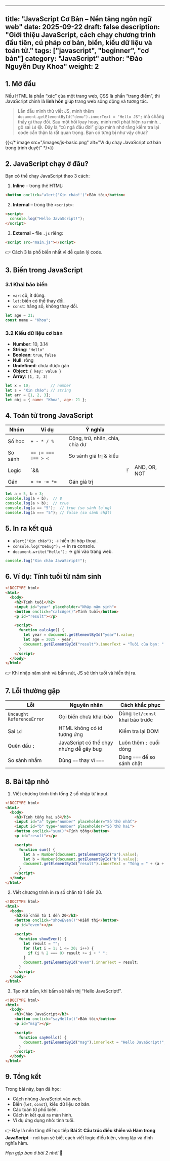 ---
title: "JavaScript Cơ Bản – Nền tảng ngôn ngữ web"
date: 2025-09-22
draft: false
description: "Giới thiệu JavaScript, cách chạy chương trình đầu tiên, cú pháp cơ bản, biến, kiểu dữ liệu và toán tử."
tags: ["javascript", "beginner", "cơ bản"]
category: "JavaScript"
author: "Đào Nguyễn Duy Khoa"
weight: 2
---------

## 1. Mở đầu

Nếu HTML là phần “xác” của một trang web, CSS là phần “trang điểm”, thì JavaScript chính là **linh hồn** giúp trang web sống động và tương tác.

> Lần đầu mình thử viết JS, mình thêm `document.getElementById("demo").innerText = "Hello JS";` mà chẳng thấy gì thay đổi. Sau một hồi loay hoay, mình mới phát hiện ra mình… gõ sai `id` 😅. Đây là “cú ngã đầu đời” giúp mình nhớ rằng kiểm tra lại code cẩn thận là rất quan trọng. Bạn có từng bị như vậy chưa?

{{</* image src="/images/js-basic.png" alt="Ví dụ chạy JavaScript cơ bản trong trình duyệt" */>}}



## 2. JavaScript chạy ở đâu?

Bạn có thể chạy JavaScript theo 3 cách:

1. **Inline** – trong thẻ HTML:

```html
<button onclick="alert('Xin chào!')">Bấm tôi</button>
```

2. **Internal** – trong thẻ `<script>`:

```html
<script>
  console.log("Hello JavaScript!");
</script>
```

3. **External** – file `.js` riêng:

```html
<script src="main.js"></script>
```

👉 Cách 3 là phổ biến nhất vì dễ quản lý code.



## 3. Biến trong JavaScript

### 3.1 Khai báo biến

* `var`: cũ, ít dùng.
* `let`: biến có thể thay đổi.
* `const`: hằng số, không thay đổi.

```js
let age = 21;
const name = "Khoa";
```



### 3.2 Kiểu dữ liệu cơ bản

* **Number**: 10, 3.14
* **String**: `"Hello"`
* **Boolean**: `true`, `false`
* **Null**: rỗng
* **Undefined**: chưa được gán
* **Object**: `{ key: value }`
* **Array**: `[1, 2, 3]`

```js
let x = 10;         // number
let s = "Xin chào"; // string
let arr = [1, 2, 3];
let obj = { name: "Khoa", age: 21 };
```


## 4. Toán tử trong JavaScript

| Nhóm    | Ví dụ               | Ý nghĩa                        |    |              |
| ------- | ------------------- | ------------------------------ | -- | ------------ |
| Số học  | `+ - * / %`         | Cộng, trừ, nhân, chia, chia dư |    |              |
| So sánh | `== != === !== > <` | So sánh giá trị & kiểu         |    |              |
| Logic   | `&&                 |                                | !` | AND, OR, NOT |
| Gán     | `= += -= *=`        | Gán giá trị                    |    |              |

```js
let a = 5, b = 3;
console.log(a + b);  // 8
console.log(a > b);  // true
console.log(a == "5");  // true (so sánh lỏng)
console.log(a === "5"); // false (so sánh chặt)
```


## 5. In ra kết quả

* `alert("Xin chào");` → hiển thị hộp thoại.
* `console.log("Debug");` → in ra console.
* `document.write("Hello");` → ghi vào trang web.

```js
console.log("Xin chào JavaScript!");
```


## 6. Ví dụ: Tính tuổi từ năm sinh

```html
<!DOCTYPE html>
<html>
  <body>
    <h2>Tính tuổi</h2>
    <input id="year" placeholder="Nhập năm sinh">
    <button onclick="calcAge()">Tính tuổi</button>
    <p id="result"></p>

    <script>
      function calcAge() {
        let year = document.getElementById("year").value;
        let age = 2025 - year;
        document.getElementById("result").innerText = "Tuổi của bạn: " + age;
      }
    </script>
  </body>
</html>
```

👉 Khi nhập năm sinh và bấm nút, JS sẽ tính tuổi và hiển thị ra.



## 7. Lỗi thường gặp

| Lỗi                       | Nguyên nhân                             | Cách khắc phục                  |
| ------------------------- | --------------------------------------- | ------------------------------- |
| `Uncaught ReferenceError` | Gọi biến chưa khai báo                  | Dùng `let/const` khai báo trước |
| Sai `id`                  | HTML không có id tương ứng              | Kiểm tra lại DOM                |
| Quên dấu `;`              | JavaScript có thể chạy nhưng dễ gây bug | Luôn thêm `;` cuối dòng         |
| So sánh nhầm              | Dùng `==` thay vì `===`                 | Dùng `===` để so sánh chặt      |



## 8. Bài tập nhỏ

1. Viết chương trình tính tổng 2 số nhập từ input.
```html
<!DOCTYPE html>
<html>
  <body>
    <h3>Tính tổng hai số</h3>
    <input id="a" type="number" placeholder="Số thứ nhất">
    <input id="b" type="number" placeholder="Số thứ hai">
    <button onclick="sum()">Tính tổng</button>
    <p id="result"></p>

    <script>
      function sum() {
        let a = Number(document.getElementById("a").value);
        let b = Number(document.getElementById("b").value);
        document.getElementById("result").innerText = "Tổng = " + (a + b);
      }
    </script>
  </body>
</html>
```
2. Viết chương trình in ra số chẵn từ 1 đến 20.
```html
<!DOCTYPE html>
<html>
  <body>
    <h3>Số chẵn từ 1 đến 20</h3>
    <button onclick="showEven()">Hiển thị</button>
    <p id="even"></p>

    <script>
      function showEven() {
        let result = "";
        for (let i = 1; i <= 20; i++) {
          if (i % 2 === 0) result += i + " ";
        }
        document.getElementById("even").innerText = result;
      }
    </script>
  </body>
</html>
```
3. Tạo nút bấm, khi bấm sẽ hiển thị “Hello JavaScript!”.
```html
<!DOCTYPE html>
<html>
  <body>
    <h3>Chào JavaScript</h3>
    <button onclick="sayHello()">Bấm tôi</button>
    <p id="msg"></p>

    <script>
      function sayHello() {
        document.getElementById("msg").innerText = "Hello JavaScript!";
      }
    </script>
  </body>
</html>
```



## 9. Tổng kết

Trong bài này, bạn đã học:

* Cách nhúng JavaScript vào web.
* Biến (`let`, `const`), kiểu dữ liệu cơ bản.
* Các toán tử phổ biến.
* Cách in kết quả ra màn hình.
* Ví dụ ứng dụng nhỏ: tính tuổi.

👉 Đây là nền tảng để học tiếp **Bài 2: Cấu trúc điều khiển và Hàm trong JavaScript** – nơi bạn sẽ biết cách viết logic điều kiện, vòng lặp và định nghĩa hàm.



*Hẹn gặp bạn ở bài 2 nhé!* 🚀